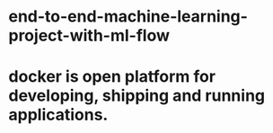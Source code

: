 # end-to-end-machine-learning-project-with-ml-flow

# docker is open platform for developing, shipping and running applications.
 <!-- Container is packeage of application with all necessary configurations and dependencies -->
 <!-- portable artifact and move this package to any enviornment  -->
 <!-- makes ease development and deployement. -->
 <!-- Docker Composer is a tool to run multi container docker application -->